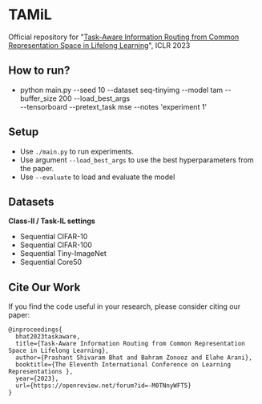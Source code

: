 # TAMiL
Official repository for "[Task-Aware Information Routing from Common Representation Space in Lifelong Learning](https://openreview.net/forum?id=-M0TNnyWFT5)", ICLR 2023


## How to run?
+ python main.py  --seed 10  --dataset seq-tinyimg  --model tam --buffer_size 200   --load_best_args \
  --tensorboard --pretext_task mse --notes 'experiment 1'
        
## Setup

+ Use `./main.py` to run experiments.
+ Use argument `--load_best_args` to use the best hyperparameters from the paper.
+ Use `--evaluate` to load and evaluate the model 
## Datasets

**Class-Il / Task-IL settings**

+ Sequential CIFAR-10
+ Sequential CIFAR-100
+ Sequential Tiny-ImageNet
+ Sequential Core50

## Cite Our Work

If you find the code useful in your research, please consider citing our paper:


    @inproceedings{
      bhat2023taskaware,
      title={Task-Aware Information Routing from Common Representation Space in Lifelong Learning},
      author={Prashant Shivaram Bhat and Bahram Zonooz and Elahe Arani},
      booktitle={The Eleventh International Conference on Learning Representations },
      year={2023},
      url={https://openreview.net/forum?id=-M0TNnyWFT5}
    }
